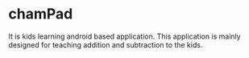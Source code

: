 # chamPad
It is kids learning android based application.
This application is mainly designed for teaching addition and subtraction to the kids.
